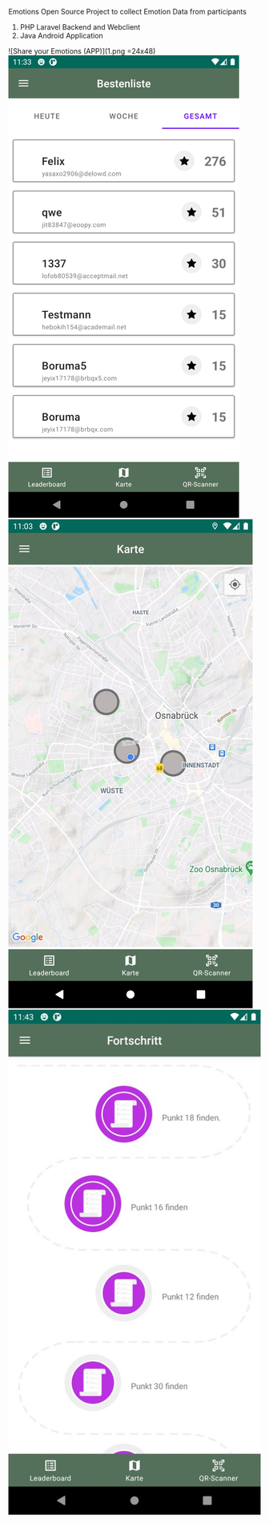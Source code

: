 Emotions 
Open Source Project to collect Emotion Data from participants

1) PHP Laravel Backend and Webclient
2) Java Android Application


![Share your Emotions (APP)](1.png =24x48)
![Leaderboard (APP)](2.png)
![Map with Emotionzones (APP)](4.jpg)
![Quests (APP)](5.jpg)
